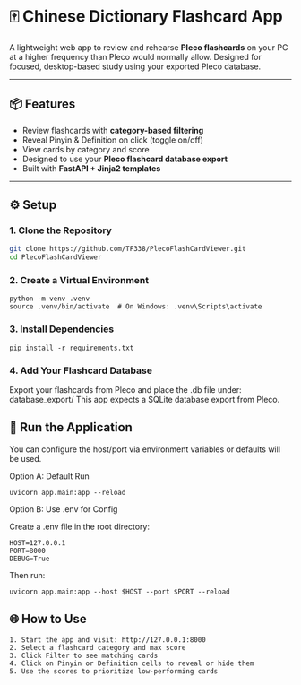 # 🀄 Chinese Dictionary Flashcard App

A lightweight web app to review and rehearse **Pleco flashcards** on your PC at a higher frequency than Pleco would normally allow. Designed for focused, desktop-based study using your exported Pleco database.

---

## 📦 Features

- Review flashcards with **category-based filtering**
- Reveal Pinyin & Definition on click (toggle on/off)
- View cards by category and score
- Designed to use your **Pleco flashcard database export**
- Built with **FastAPI + Jinja2 templates**

---

## ⚙️ Setup

### 1. Clone the Repository

```bash
git clone https://github.com/TF338/PlecoFlashCardViewer.git
cd PlecoFlashCardViewer
```

### 2. Create a Virtual Environment
```
python -m venv .venv
source .venv/bin/activate  # On Windows: .venv\Scripts\activate
```

### 3. Install Dependencies
```
pip install -r requirements.txt
```

### 4. Add Your Flashcard Database

Export your flashcards from Pleco and place the .db file under: database_export/
This app expects a SQLite database export from Pleco.

## 🚀 Run the Application
You can configure the host/port via environment variables or defaults will be used.

Option A: Default Run
```
uvicorn app.main:app --reload
````

Option B: Use .env for Config

Create a .env file in the root directory:
```
HOST=127.0.0.1
PORT=8000
DEBUG=True
```

Then run:
```
uvicorn app.main:app --host $HOST --port $PORT --reload
```

## 🌐 How to Use

	1. Start the app and visit: http://127.0.0.1:8000
	2. Select a flashcard category and max score
	3. Click Filter to see matching cards
	4. Click on Pinyin or Definition cells to reveal or hide them
	5. Use the scores to prioritize low-performing cards